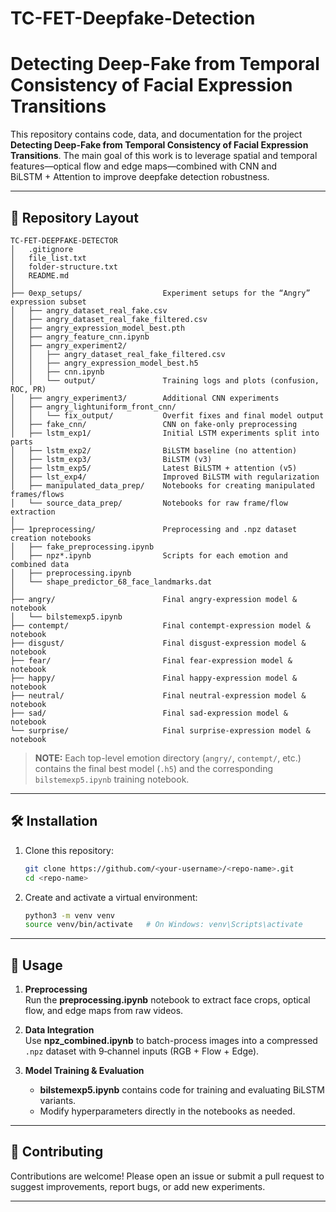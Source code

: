 ﻿# TC-FET-Deepfake-Detection
# Detecting Deep-Fake from Temporal Consistency of Facial Expression Transitions

This repository contains code, data, and documentation for the project **Detecting Deep-Fake from Temporal Consistency of Facial Expression Transitions**. The main goal of this work is to leverage spatial and temporal features—optical flow and edge maps—combined with CNN and BiLSTM + Attention to improve deepfake detection robustness.

---

## 📁 Repository Layout

```
TC-FET-DEEPFAKE-DETECTOR
│   .gitignore
│   file_list.txt
│   folder-structure.txt
│   README.md
│
├── 0exp_setups/                  Experiment setups for the “Angry” expression subset
│   ├── angry_dataset_real_fake.csv
│   ├── angry_dataset_real_fake_filtered.csv
│   ├── angry_expression_model_best.pth
│   ├── angry_feature_cnn.ipynb
│   ├── angry_experiment2/
│   │   ├── angry_dataset_real_fake_filtered.csv
│   │   ├── angry_expression_model_best.h5
│   │   ├── cnn.ipynb
│   │   └── output/               Training logs and plots (confusion, ROC, PR)
│   ├── angry_experiment3/        Additional CNN experiments
│   ├── angry_lightuniform_front_cnn/
│   │   └── fix_output/           Overfit fixes and final model output
│   ├── fake_cnn/                 CNN on fake-only preprocessing
│   ├── lstm_exp1/                Initial LSTM experiments split into parts
│   ├── lstm_exp2/                BiLSTM baseline (no attention)
│   ├── lstm_exp3/                BiLSTM (v3)
│   ├── lstm_exp5/                Latest BiLSTM + attention (v5)
│   ├── lst_exp4/                 Improved BiLSTM with regularization
│   ├── manipulated_data_prep/    Notebooks for creating manipulated frames/flows
│   └── source_data_prep/         Notebooks for raw frame/flow extraction
│
├── 1preprocessing/               Preprocessing and .npz dataset creation notebooks
│   ├── fake_preprocessing.ipynb
│   ├── npz*.ipynb                Scripts for each emotion and combined data
│   ├── preprocessing.ipynb
│   └── shape_predictor_68_face_landmarks.dat
│
├── angry/                        Final angry-expression model & notebook
│   └── bilstemexp5.ipynb
├── contempt/                     Final contempt-expression model & notebook
├── disgust/                      Final disgust-expression model & notebook
├── fear/                         Final fear-expression model & notebook
├── happy/                        Final happy-expression model & notebook
├── neutral/                      Final neutral-expression model & notebook
├── sad/                          Final sad-expression model & notebook
└── surprise/                     Final surprise-expression model & notebook
```

> **NOTE:** Each top-level emotion directory (`angry/`, `contempt/`, etc.) contains the final best model (`.h5`) and the corresponding `bilstemexp5.ipynb` training notebook.

---

## 🛠️ Installation

1. Clone this repository:
   ```bash
   git clone https://github.com/<your-username>/<repo-name>.git
   cd <repo-name>
   ```

2. Create and activate a virtual environment:
   ```bash
   python3 -m venv venv
   source venv/bin/activate   # On Windows: venv\Scripts\activate
   ```


---

## 🚀 Usage

1. **Preprocessing**  
   Run the **preprocessing.ipynb** notebook to extract face crops, optical flow, and edge maps from raw videos.  

2. **Data Integration**  
   Use **npz_combined.ipynb** to batch-process images into a compressed `.npz` dataset with 9‑channel inputs (RGB + Flow + Edge).  

3. **Model Training & Evaluation**  
   - **bilstemexp5.ipynb** contains code for training and evaluating BiLSTM variants.  
   - Modify hyperparameters directly in the notebooks as needed.  


---

## 🤝 Contributing

Contributions are welcome! Please open an issue or submit a pull request to suggest improvements, report bugs, or add new experiments.

---










